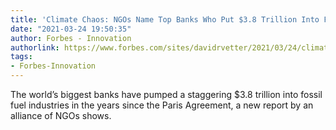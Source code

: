 ```yaml
---
title: 'Climate Chaos: NGOs Name Top Banks Who Put $3.8 Trillion Into Fossil Fuels'
date: "2021-03-24 19:50:35"
author: Forbes - Innovation
authorlink: https://www.forbes.com/sites/davidrvetter/2021/03/24/climate-chaos-ngos-name-top-banks-who-put-38-trillion-into-fossil-fuels/
tags:
- Forbes-Innovation
---
```

The world’s biggest banks have pumped a staggering $3.8 trillion into fossil fuel industries in the years since the Paris Agreement, a new report by an alliance of NGOs shows.